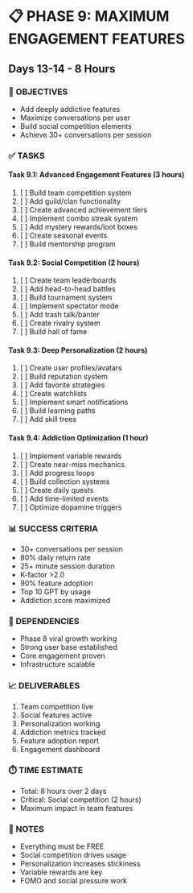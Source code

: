# 📋 PHASE 9: MAXIMUM ENGAGEMENT FEATURES
## Days 13-14 - 8 Hours

### 🎯 OBJECTIVES
- Add deeply addictive features
- Maximize conversations per user
- Build social competition elements
- Achieve 30+ conversations per session

### ✅ TASKS

#### Task 9.1: Advanced Engagement Features (3 hours)
1. [ ] Build team competition system
2. [ ] Add guild/clan functionality
3. [ ] Create advanced achievement tiers
4. [ ] Implement combo streak system
5. [ ] Add mystery rewards/loot boxes
6. [ ] Create seasonal events
7. [ ] Build mentorship program

#### Task 9.2: Social Competition (2 hours)
1. [ ] Create team leaderboards
2. [ ] Add head-to-head battles
3. [ ] Build tournament system
4. [ ] Implement spectator mode
5. [ ] Add trash talk/banter
6. [ ] Create rivalry system
7. [ ] Build hall of fame

#### Task 9.3: Deep Personalization (2 hours)
1. [ ] Create user profiles/avatars
2. [ ] Build reputation system
3. [ ] Add favorite strategies
4. [ ] Create watchlists
5. [ ] Implement smart notifications
6. [ ] Build learning paths
7. [ ] Add skill trees

#### Task 9.4: Addiction Optimization (1 hour)
1. [ ] Implement variable rewards
2. [ ] Create near-miss mechanics
3. [ ] Add progress loops
4. [ ] Build collection systems
5. [ ] Create daily quests
6. [ ] Add time-limited events
7. [ ] Optimize dopamine triggers

### 📊 SUCCESS CRITERIA
- 30+ conversations per session
- 80% daily return rate
- 25+ minute session duration
- K-factor >2.0
- 90% feature adoption
- Top 10 GPT by usage
- Addiction score maximized

### 🚨 DEPENDENCIES
- Phase 8 viral growth working
- Strong user base established
- Core engagement proven
- Infrastructure scalable

### 📈 DELIVERABLES
1. Team competition live
2. Social features active
3. Personalization working
4. Addiction metrics tracked
5. Feature adoption report
6. Engagement dashboard

### ⏱️ TIME ESTIMATE
- Total: 8 hours over 2 days
- Critical: Social competition (2 hours)
- Maximum impact in team features

### 📝 NOTES
- Everything must be FREE
- Social competition drives usage
- Personalization increases stickiness
- Variable rewards are key
- FOMO and social pressure work